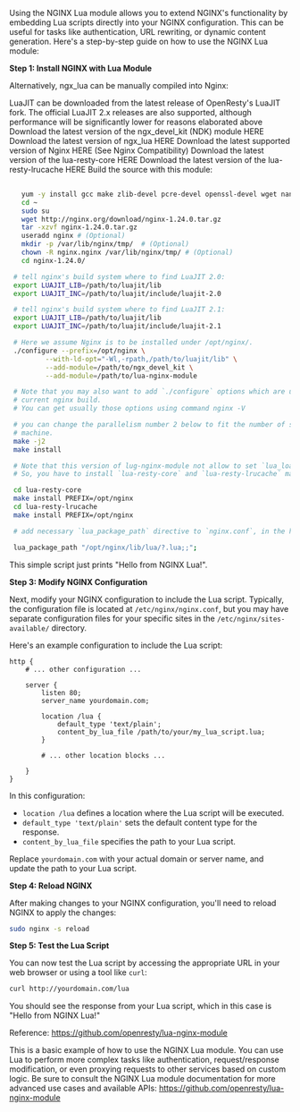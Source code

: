 Using the NGINX Lua module allows you to extend NGINX's functionality by embedding Lua scripts directly into your NGINX configuration. This can be useful for tasks like authentication, URL rewriting, or dynamic content generation. Here's a step-by-step guide on how to use the NGINX Lua module:

**Step 1: Install NGINX with Lua Module**

Alternatively, ngx_lua can be manually compiled into Nginx:

LuaJIT can be downloaded from the latest release of OpenResty's LuaJIT fork. The official LuaJIT 2.x releases are also supported, although performance will be significantly lower for reasons elaborated above
Download the latest version of the ngx_devel_kit (NDK) module HERE
Download the latest version of ngx_lua HERE
Download the latest supported version of Nginx HERE (See Nginx Compatibility)
Download the latest version of the lua-resty-core HERE
Download the latest version of the lua-resty-lrucache HERE
Build the source with this module:

```sh
 
   yum -y install gcc make zlib-devel pcre-devel openssl-devel wget nano
   cd ~
   sudo su
   wget http://nginx.org/download/nginx-1.24.0.tar.gz
   tar -xzvf nginx-1.24.0.tar.gz
   useradd nginx # (Optional)
   mkdir -p /var/lib/nginx/tmp/  # (Optional)
   chown -R nginx.nginx /var/lib/nginx/tmp/ # (Optional)
   cd nginx-1.24.0/

 # tell nginx's build system where to find LuaJIT 2.0:
 export LUAJIT_LIB=/path/to/luajit/lib
 export LUAJIT_INC=/path/to/luajit/include/luajit-2.0

 # tell nginx's build system where to find LuaJIT 2.1:
 export LUAJIT_LIB=/path/to/luajit/lib
 export LUAJIT_INC=/path/to/luajit/include/luajit-2.1

 # Here we assume Nginx is to be installed under /opt/nginx/.
 ./configure --prefix=/opt/nginx \
         --with-ld-opt="-Wl,-rpath,/path/to/luajit/lib" \
         --add-module=/path/to/ngx_devel_kit \
         --add-module=/path/to/lua-nginx-module

 # Note that you may also want to add `./configure` options which are used in your
 # current nginx build.
 # You can get usually those options using command nginx -V

 # you can change the parallelism number 2 below to fit the number of spare CPU cores in your
 # machine.
 make -j2
 make install

 # Note that this version of lug-nginx-module not allow to set `lua_load_resty_core off;` any more.
 # So, you have to install `lua-resty-core` and `lua-resty-lrucache` manually as below.

 cd lua-resty-core
 make install PREFIX=/opt/nginx
 cd lua-resty-lrucache
 make install PREFIX=/opt/nginx

 # add necessary `lua_package_path` directive to `nginx.conf`, in the http context

 lua_package_path "/opt/nginx/lib/lua/?.lua;;";
```

This simple script just prints "Hello from NGINX Lua!".

**Step 3: Modify NGINX Configuration**

Next, modify your NGINX configuration to include the Lua script. Typically, the configuration file is located at `/etc/nginx/nginx.conf`, but you may have separate configuration files for your specific sites in the `/etc/nginx/sites-available/` directory.

Here's an example configuration to include the Lua script:

```nginx
http {
    # ... other configuration ...

    server {
        listen 80;
        server_name yourdomain.com;

        location /lua {
            default_type 'text/plain';
            content_by_lua_file /path/to/your/my_lua_script.lua;
        }

        # ... other location blocks ...

    }
}
```

In this configuration:

- `location /lua` defines a location where the Lua script will be executed.
- `default_type 'text/plain'` sets the default content type for the response.
- `content_by_lua_file` specifies the path to your Lua script.

Replace `yourdomain.com` with your actual domain or server name, and update the path to your Lua script.

**Step 4: Reload NGINX**

After making changes to your NGINX configuration, you'll need to reload NGINX to apply the changes:

```bash
sudo nginx -s reload
```

**Step 5: Test the Lua Script**

You can now test the Lua script by accessing the appropriate URL in your web browser or using a tool like `curl`:

```bash
curl http://yourdomain.com/lua
```

You should see the response from your Lua script, which in this case is "Hello from NGINX Lua!"

Reference: https://github.com/openresty/lua-nginx-module

This is a basic example of how to use the NGINX Lua module. You can use Lua to perform more complex tasks like authentication, request/response modification, or even proxying requests to other services based on custom logic. Be sure to consult the NGINX Lua module documentation for more advanced use cases and available APIs: https://github.com/openresty/lua-nginx-module

